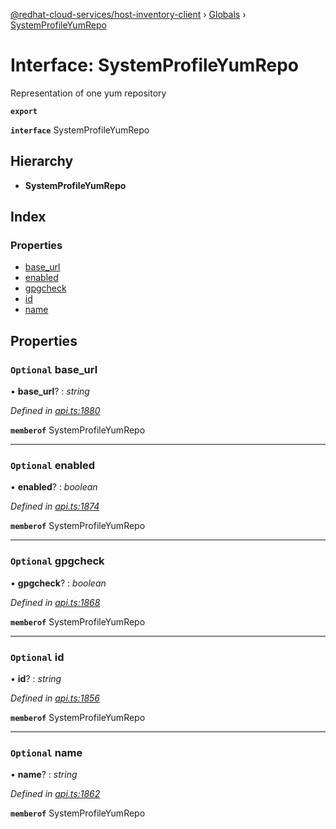 [@redhat-cloud-services/host-inventory-client](../README.md) › [Globals](../globals.md) › [SystemProfileYumRepo](systemprofileyumrepo.md)

# Interface: SystemProfileYumRepo

Representation of one yum repository

**`export`** 

**`interface`** SystemProfileYumRepo

## Hierarchy

* **SystemProfileYumRepo**

## Index

### Properties

* [base_url](systemprofileyumrepo.md#optional-base_url)
* [enabled](systemprofileyumrepo.md#optional-enabled)
* [gpgcheck](systemprofileyumrepo.md#optional-gpgcheck)
* [id](systemprofileyumrepo.md#optional-id)
* [name](systemprofileyumrepo.md#optional-name)

## Properties

### `Optional` base_url

• **base_url**? : *string*

*Defined in [api.ts:1880](https://github.com/RedHatInsights/javascript-clients/blob/master/packages/host-inventory/api.ts#L1880)*

**`memberof`** SystemProfileYumRepo

___

### `Optional` enabled

• **enabled**? : *boolean*

*Defined in [api.ts:1874](https://github.com/RedHatInsights/javascript-clients/blob/master/packages/host-inventory/api.ts#L1874)*

**`memberof`** SystemProfileYumRepo

___

### `Optional` gpgcheck

• **gpgcheck**? : *boolean*

*Defined in [api.ts:1868](https://github.com/RedHatInsights/javascript-clients/blob/master/packages/host-inventory/api.ts#L1868)*

**`memberof`** SystemProfileYumRepo

___

### `Optional` id

• **id**? : *string*

*Defined in [api.ts:1856](https://github.com/RedHatInsights/javascript-clients/blob/master/packages/host-inventory/api.ts#L1856)*

**`memberof`** SystemProfileYumRepo

___

### `Optional` name

• **name**? : *string*

*Defined in [api.ts:1862](https://github.com/RedHatInsights/javascript-clients/blob/master/packages/host-inventory/api.ts#L1862)*

**`memberof`** SystemProfileYumRepo
